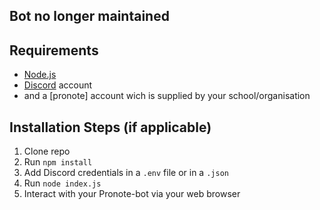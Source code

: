 ## Bot no longer maintained

## Requirements

- [Node.js](http://nodejs.org/)
- [Discord](https://discordapp.com/) account
- and a [pronote] account wich is supplied by your school/organisation
## Installation Steps (if applicable)

1. Clone repo
2. Run `npm install`
3. Add Discord credentials in a `.env` file or in a `.json`
3. Run `node index.js`
4. Interact with your Pronote-bot via your web browser

